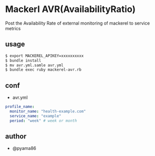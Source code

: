 # Mackerl AVR(AvailabilityRatio)
Post the Availability Rate of external monitoring of mackerel to service metrics

## usage
```bash
$ export MACKEREL_APIKEY=xxxxxxxxxx
$ bundle install
$ mv avr.yml.samle avr.yml
$ bundle exec ruby mackerel-avr.rb
```

## conf
- avr.yml
```yaml
profile_name:
  monitor_name: "health-example.com"
  service_name: "example"
  period: "week" # week or month
```

## author
- @pyama86
